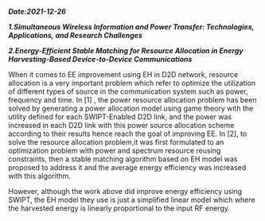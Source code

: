***Date:2021-12-26***

***1.Simultaneous Wireless Information and Power Transfer: Technologies,  Applications, and Research Challenges***



***2.Energy-Efficient Stable Matching for Resource Allocation in Energy Harvesting-Based Device-to-Device Communications***

When it comes to EE improvement using EH in D2D network, resource allocation  is a very important problem which refer to optimize the utilization of different types of  source in the communication system such as power, frequency and time. In [1] , the power resource allocation problem has been solved by generating a  power allocation model using game theory with the utility defined for each SWIPT-Enabled D2D link, and the power was increased in each D2D link with this power source allocation scheme according to their results hence reach the goal of improving EE. In [2], to solve the resource  allocation problem,it was first formulated to an optimization problem with power and spectrum resource reusing constraints, then a stable matching algorithm based on EH model was proposed to address it and the average energy efficiency was increased with this algorithm.

However, although the work above did improve energy efficiency using SWIPT, the EH model they use is just a simplified linear model which where the harvested energy is linearly proportional to the input RF energy.

